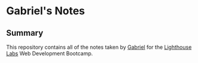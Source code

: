 # Gabriel's Notes

## Summary
This repository contains all of the notes taken by [Gabriel](https://github.com/gabrielcelligoi) for the [Lighthouse Labs](https://www.lighthouselabs.ca/) Web Development Bootcamp.